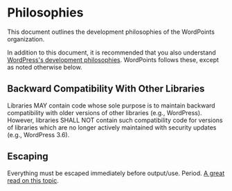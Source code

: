 # Philosophies

This document outlines the development philosophies of the WordPoints organization.

In addition to this document, it is recommended that you also understand [WordPress's
development philosophies](https://make.wordpress.org/core/handbook/our-philosophies/).
WordPoints follows these, except as noted otherwise below.

## Backward Compatibility With Other Libraries

Libraries MAY contain code whose sole purpose is to maintain backward compatibility
with older versions of other libraries (e.g., WordPress). However, libraries SHALL
NOT contain such compatibility code for versions of libraries which are no longer
actively maintained with security updates (e.g., WordPress 3.6).

## Escaping

Everything must be escaped immediately before output/use. Period. [A great read on this
topic](https://vip.wordpress.com/2014/06/20/the-importance-of-escaping-all-the-things/).
